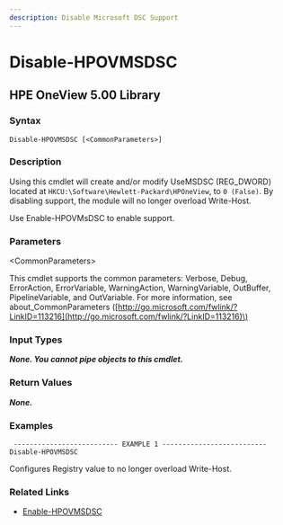 ```yaml
---
description: Disable Microsoft DSC Support
---
```


# Disable-HPOVMSDSC

## HPE OneView 5.00 Library

### Syntax

```text
Disable-HPOVMSDSC [<CommonParameters>]
```

### Description

Using this cmdlet will create and/or modify UseMSDSC \(REG\_DWORD\) located at `HKCU:\Software\Hewlett-Packard\HPOneView`, to `0 (False)`. By disabling support, the module will no longer overload Write-Host.

Use Enable-HPOVMsDSC to enable support.

### Parameters

&lt;CommonParameters&gt;

This cmdlet supports the common parameters: Verbose, Debug, ErrorAction, ErrorVariable, WarningAction, WarningVariable, OutBuffer, PipelineVariable, and OutVariable. For more information, see about\_CommonParameters \([http://go.microsoft.com/fwlink/?LinkID=113216](http://go.microsoft.com/fwlink/?LinkID=113216)\)

### Input Types

_**None. You cannot pipe objects to this cmdlet.**_

### Return Values

_**None.**_

### Examples

```text
 -------------------------- EXAMPLE 1 --------------------------
Disable-HPOVMSDSC
```

Configures Registry value to no longer overload Write-Host.

### Related Links

* [Enable-HPOVMSDSC](enable-hpovmsdsc.md#hpe-oneview-5-00-library)
